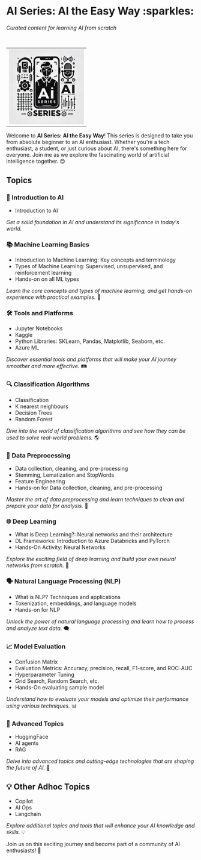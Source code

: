 
<h1> AI Series: AI the Easy Way :sparkles: </h1>

<i>Curated content for learning AI from scratch</i>

<br>
<table align="center" style="border: none;">
<td><img src="./ai-series.png" width="200px" heigth="200px" /></td>
</table>

Welcome to **AI Series: AI the Easy Way**! This series is designed to take you from absolute beginner to an AI enthusiast. Whether you're a tech enthusiast, a student, or just curious about AI, there's something here for everyone. Join me as we explore the fascinating world of artificial intelligence together. 😊 

## Topics

### 🤖 Introduction to AI
- Introduction to AI

*Get a solid foundation in AI and understand its significance in today's world.*

### 📚 Machine Learning Basics
- Introduction to Machine Learning: Key concepts and terminology
- Types of Machine Learning: Supervised, unsupervised, and reinforcement learning 
- Hands-on on all ML types

*Learn the core concepts and types of machine learning, and get hands-on experience with practical examples.* 🧠

### 🛠️ Tools and Platforms
- Jupyter Notebooks
- Kaggle
- Python Libraries: SKLearn, Pandas, Matplotlib, Seaborn, etc.
- Azure ML 

*Discover essential tools and platforms that will make your AI journey smoother and more effective.* 🛤️

### 🔍 Classification Algorithms
- Classification
- K nearest neighbours
- Decision Trees
- Random Forest

*Dive into the world of classification algorithms and see how they can be used to solve real-world problems.* 🌎

### 🧹 Data Preprocessing
- Data collection, cleaning, and pre-processing
- Stemming, Lematization and StopWords
- Feature Engineering
- Hands-on for Data collection, cleaning, and pre-processing

*Master the art of data preprocessing and learn techniques to clean and prepare your data for analysis.* 🧼

### 🌐 Deep Learning
- What is Deep Learning?: Neural networks and their architecture
- DL Frameworks: Introduction to Azure Databricks and PyTorch
- Hands-On Activity: Neural Networks

*Explore the exciting field of deep learning and build your own neural networks from scratch.* 🚀

### 🗣️ Natural Language Processing (NLP)
- What is NLP? Techniques and applications
- Tokenization, embeddings, and language models
- Hands-on for NLP

*Unlock the power of natural language processing and learn how to process and analyze text data.* 🗨️

### 📈 Model Evaluation
- Confusion Matrix
- Evaluation Metrics: Accuracy, precision, recall, F1-score, and ROC-AUC
- Hyperparameter Tuning
- Grid Search, Random Search, etc.
- Hands-On evaluating sample model

*Understand how to evaluate your models and optimize their performance using various techniques.* 📊

### 🧠 Advanced Topics
- HuggingFace
- AI agents
- RAG

*Delve into advanced topics and cutting-edge technologies that are shaping the future of AI.* 🔮

## 💡 Other Adhoc Topics
- Copilot
- AI Ops
- Langchain

*Explore additional topics and tools that will enhance your AI knowledge and skills.* 💡

Join us on this exciting journey and become part of a community of AI enthusiasts! 🚀
